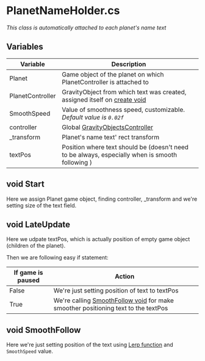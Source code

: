 # PlanetNameHolder.cs

*This class is automatically attached to each planet's name text*

## Variables

| Variable | Description |
| --- | ----------- |
| Planet | Game object of the planet on which PlanetController is attached to |
| PlanetController | GravityObject from which text was created, assigned itself on [create void](../Gravity%20Controllers/01.%20GravityObject.cs.md#void-createplanetnameholder) |
| SmoothSpeed | Value of smoothness speed, customizable. *Default value is ``0.02f``* |
| controller | Global [GravityObjectsController](../Gravity%20Controllers/02.%20GravityObjectsController.cs.md) |
| _transform | Planet's name text' rect transform |
| textPos | Position where text should be (doesn't need to be always, especially when is smooth following ) |

## void Start

Here we assign Planet game object, finding controller, _transform and we're setting size of the text field.

## void LateUpdate

Here we udpate textPos, which is actually position of empty game object (children of the planet).

Then we are following easy if statement:

| If game is paused | Action |
| --- | ----------- |
| False | We're just setting position of text to textPos |
| True | We're calling [SmoothFollow void](./03.%20PlanetNameHolder.cs.md#void-smoothfollow) for make  smoother positioning text to the textPos

## void SmoothFollow

Here we're just setting position of the text using [Lerp function](https://gamedevsolutions.com/what-is-lerp-in-unity/) and ``SmoothSpeed`` value.

